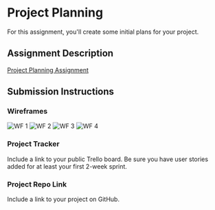 # Project Planning
For this assignment, you'll create some initial plans for your project.

## Assignment Description
[Project Planning Assignment](https://education.launchcode.org/liftoff/modules/assignments/project-planning)

## Submission Instructions

### Wireframes
![WF 1](https://user-images.githubusercontent.com/69994660/129125588-a374d97b-faf8-496c-83e4-0f2c6f098993.png)
![WF 2](https://user-images.githubusercontent.com/69994660/129125592-ecad0a33-ec45-4159-a258-ceffee33109c.png)
![WF 3](https://user-images.githubusercontent.com/69994660/129125594-bdf28cbd-4e5f-46fd-b2ee-c4b6e6a95dff.png)
![WF 4](https://user-images.githubusercontent.com/69994660/129125595-59ac9994-a80d-487d-a4d7-92c979477960.png)


### Project Tracker

Include a link to your public Trello board. Be sure you have user stories added for at least your first 2-week sprint.

### Project Repo Link

Include a link to your project on GitHub.
